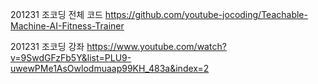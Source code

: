 201231 조코딩 전체 코드
    https://github.com/youtube-jocoding/Teachable-Machine-AI-Fitness-Trainer

201231 조코딩 강좌
    https://www.youtube.com/watch?v=9SwdGFzFb5Y&list=PLU9-uwewPMe1AsOwlodmuaap99KH_483a&index=2